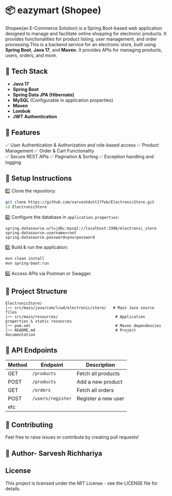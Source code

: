 # 📦 eazymart (Shopee)
Shopee(an E-Commerce Solution) is a Spring Boot-based web application designed to manage and facilitate online shopping for electronic products. It provides functionalities for product listing, user management, and order processing.This is a backend service for an electronic store, built using **Spring Boot**, **Java 17**, and **Maven**. It provides APIs for managing products, users, orders, and more.  

## 🚀 Tech Stack  
- **Java 17**  
- **Spring Boot**  
- **Spring Data JPA (Hibernate)**  
- **MySQL** (Configurable in application properties)  
- **Maven**  
- **Lombok**  
- **JWT Authentication**  

## 📌 Features  
✅ User Authentication & Authorization and role-based access 
✅ Product Management  ✅ Order & Cart Functionality  
✅ Secure REST APIs  ✅ Pagination & Sorting
✅ Exception handling and logging


## 🔧 Setup Instructions  

1️⃣ Clone the repository:  
```sh
git clone https://github.com/sarveshdutt17feb/ElectronicStore.git
cd ElectronicStore
```
2️⃣ Configure the database in `application.properties`:  
```properties
spring.datasource.url=jdbc:mysql://localhost:3306/electronic_store
spring.datasource.username=root
spring.datasource.password=yourpassword
```
3️⃣ Build & run the application:  
```sh
mvn clean install  
mvn spring-boot:run  
```
4️⃣ Access APIs via Postman or Swagger.  

## 📁 Project Structure  
```
ElectronicStore/
│── src/main/java/com/lcwd/electronic/store/   # Main Java source files  
│── src/main/resources/                         # Application properties & static resources  
│── pom.xml                                     # Maven dependencies  
│── README.md                                   # Project documentation  
```

## 📜 API Endpoints  
| Method | Endpoint | Description |
|--------|---------|-------------|
| GET | `/products` | Fetch all products |
| POST | `/products` | Add a new product |
| GET | `/orders` | Fetch all orders |
| POST | `/users/register` | Register a new user |
| etc

## 🤝 Contributing  
Feel free to raise issues or contribute by creating pull requests!  

## 🤝 Author- Sarvesh Richhariya  

## License

This project is licensed under the MIT License - see the LICENSE file for details.




